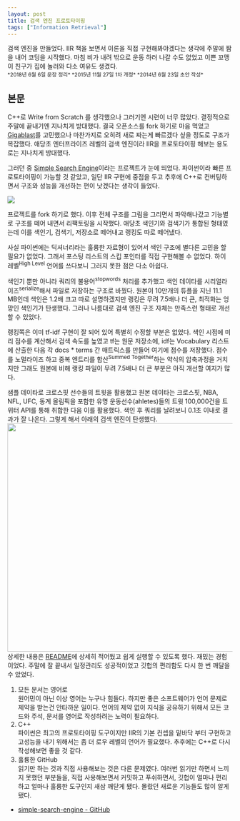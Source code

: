 ```yaml
---
layout: post
title: 검색 엔진 프로토타이핑
tags: ["Information Retrieval"]
---
```


<div class="message">
검색 엔진을 만들었다. IIR 책을 보면서 이론을 직접 구현해봐야겠다는 생각에 주말에 짬을 내어 코딩을 시작했다. 마침 비가 내려 밖으로 운동 하러 나갈 수도 없었고 이쁜 꼬맹이 친구가 집에 놀러와 다소 여유도 생겼다.
</div>

<small>
*2018년 6월 6일 문장 정리*  
*2015년 11월 27일 1차 개정*  
*2014년 6월 23일 초안 작성*  
</small>

## 본문
C++로 Write from Scratch 를 생각했으나 그러기엔 시련이 너무 많았다. 결정적으로 주말에 끝내기엔 지나치게 방대했다. 결국 오픈소스를 fork 하기로 마음 먹었고 [Gigablast](https://github.com/gigablast/open-source-search-engine)를 고민했으나 마찬가지로 오히려 새로 짜는게 빠르겠다 싶을 정도로 구조가 복잡했다. 애당초 엔터프라이즈 레벨의 검색 엔진이라 IIR을 프로토타이핑 해보는 용도로는 지나치게 방대했다.

그러던 중 [Simple Search Engine](https://github.com/trein/simple-search-engine)이라는 프로젝트가 눈에 띄었다. 파이썬이라 빠른 프로토타이핑이 가능할 것 같았고, 일단 IIR 구현에 중점을 두고 추후에 C++로 컨버팅하면서 구조와 성능을 개선하는 편이 낫겠다는 생각이 들었다.

![](https://38.media.tumblr.com/202fe6f384d028f5c1cc775e3ea3309d/tumblr_inline_n7m95eaXfI1qzgoac.jpg)

프로젝트를 fork 하기로 했다. 이후 전체 구조를 그림을 그리면서 파악해나갔고 기능별로 구조를 떼어 내면서 리팩토링을 시작했다. 애당초 색인기와 검색기가 통합된 형태였는데 이를 색인기, 검색기, 저장소로 떼어내고 랭킹도 따로 떼어냈다.

사실 파이썬에는 딕셔너리라는 훌륭한 자료형이 있어서 색인 구조에 별다른 고민을 할 필요가 없었다. 그래서 포스팅 리스트의 스킵 포인터를 직접 구현해볼 수 없었다. 하이 레벨<sup>High Level</sup> 언어를 쓰다보니 그러지 못한 점은 다소 아쉽다.

색인기 뿐만 아니라 쿼리의 불용어<sup>stopwords</sup> 처리를 추가했고 색인 데이타를 시리얼라이즈<sup>serialize</sup>해서 파일로 저장하는 구조로 바꿨다. 원본이 10만개의 튜플을 지닌 11.1 MB인데 색인은 1.2배 크고 따로 설명하겠지만 랭킹은 무려 7.5배나 더 큰, 최적화는 엉망인 색인기가 탄생했다. 그러나 나름대로 검색 엔진 구조 자체는 만족스런 형태로 개선할 수 있었다.

랭킹쪽은 이미 tf-idf 구현이 잘 되어 있어 특별히 수정할 부분은 없었다. 색인 시점에 미리 점수를 계산해서 검색 속도를 높였고 tf는 원문 저장소에, idf는 Vocabulary 리스트에 산출한 다음 각 docs * terms 간 매트릭스를 만들어 여기에 점수를 저장했다. 점수를 노멀라이즈 하고 중복 엔트리를 합산<sup>Summed Together</sup>하는 약식의 압축과정을 거치지만 그래도 원본에 비해 랭킹 파일이 무려 7.5배나 더 큰 부분은 아직 개선할 여지가 많다.

샘플 데이타로 크로스핏 선수들의 트윗을 활용했고 원본 데이타는 크로스핏, NBA, NFL, UFC, 동계 올림픽을 포함한 유명 운동선수(ahletes)들의 트윗 100,000건을 트위터 API를 통해 취합한 다음 이를 활용했다. 색인 후 쿼리를 날려보니 0.1초 이내로 결과가 잘 나온다. 그렇게 해서 아래의 검색 엔진이 탄생했다.
<img src="https://c1.staticflickr.com/1/735/22711698613_b273732c7d_b.jpg" width="512" />
상세한 내용은 [README](https://github.com/likejazz/simple-search-engine/blob/master/README.md)에 상세히 적어뒀고 쉽게 실행할 수 있도록 했다. 재밌는 경험이었다. 주말에 잘 끝내서 일정관리도 성공적이었고 깃헙의 편리함도 다시 한 번 깨달을 수 았었다.

1. 모든 문서는 영어로  
원어민이 아닌 이상 영어는 누구나 힘들다. 하지만 좋은 소프트웨어가 언어 문제로 제약을 받는건 안타까운 일이다. 언어의 제약 없이 지식을 공유하기 위해서 모든 코드와 주석, 문서를 영어로 작성하려는 노력이 필요하다.
2. C++  
파이썬은 최고의 프로토타이핑 도구이지만 IIR의 기본 컨셉을 밑바닥 부터 구현하고 고성능을 내기 위해서는 좀 더 로우 레벨의 언어가 필요했다. 추후에는 C++로 다시 작성해보면 좋을 것 같다.
3. 훌륭한 GitHub  
읽기만 하는 것과 직접 사용해보는 것은 다른 문제였다. 여러번 읽기만 하면서 느끼지 못했던 부분들을, 직접 사용해보면서 커밋하고 푸쉬하면서, 깃헙이 얼마나 편리하고 얼마나 훌륭한 도구인지 새삼 깨닫게 됐다. 몰랐던 새로운 기능들도 많이 알게 됐다.

- [simple-search-engine - GitHub](https://github.com/likejazz/simple-search-engine)
